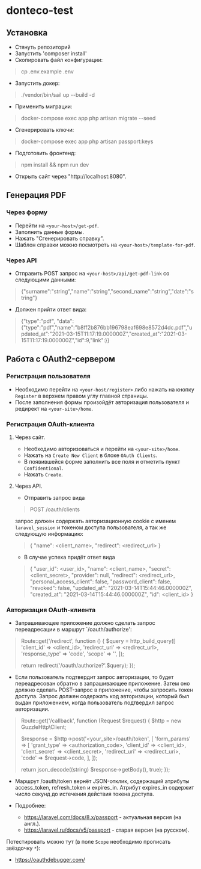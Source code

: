 # donteco-test

## Установка

- Стянуть репозиторий
- Запустить 'composer install'
- Скопировать файл конфигурации:
> cp .env.example .env

- Запустить докер: 
> ./vendor/bin/sail up --build -d
- Применить миграции:
> docker-compose exec app php artisan migrate --seed
- Сгенерировать ключи:
> docker-compose exec app php artisan passport:keys
- Подготовить фронтенд:
> npm install && npm run dev
- Открыть сайт через "http://localhost:8080".

## Генерация PDF

### Через форму

- Перейти на `<your-host>/get-pdf`.
- Заполнить данные формы.
- Нажать "Сгенерировать справку".
- Шаблон справки можно посмотреть на `<your-host>/template-for-pdf`.

### Через API

- Отправить POST запрос на `<your-host>/api/get-pdf-link` со следующими данными:
> {"surname":"string","name":"string","second_name":"string","date":"string"}
- Должен прийти ответ вида:
> {"type":"pdf", "data": {"type":"pdf","name":"b8ff2b876bb196798eaf698e8572d4dc.pdf","updated_at":"2021-03-15T11:17:19.000000Z","created_at":"2021-03-15T11:17:19.000000Z","id":9,"link":<link>}}

## Работа с OAuth2-сервером

### Регистрация пользователя
- Необходимо перейти на `<your-host/register>` либо нажать на кнопку `Register` в верхнем правом углу главной страницы.
- После заполнения формы произойдёт авторизация пользователя и редирект на `<your-site>/home`.

### Регистрация OAuth-клиента

1. Через сайт.
   
    - Необходимо авторизоваться и перейти на `<your-site>/home`.
    - Нажать на `Create New Client` в блоке `OAuth Clients`.
    - В появившейся форме заполнить все поля и отметить пункт `Confidentional`.
    - Нажать `Create`.
    
2. Через API.

    - Отправить запрос вида
    > POST <your-site>/oauth/clients
    
    запрос должен содержать авторизационную cookie с именем `laravel_session` и токеном доступа пользователя, а так же следующую информацию:
    > {
     "name": <client_name>,
   "redirect": <redirect_url>
   }
   
    - В случае успеха придёт ответ вида
    > {
   "user_id": <user_id>,
   "name": <client_name>,
   "secret": <client_secret>,
   "provider": null,
   "redirect": <redirect_url>,
   "personal_access_client": false,
   "password_client": false,
   "revoked": false,
   "updated_at": "2021-03-14T15:44:46.000000Z",
   "created_at": "2021-03-14T15:44:46.000000Z",
   "id": <client_id>
   }
   
### Авторизация OAuth-клиента

- Запрашивающее приложение должно сделать запрос переадресации в маршрут `<your-site>/oauth/authorize':
>Route::get('/redirect', function () {
$query = http_build_query([
'client_id' => <client_id>,
'redirect_uri' => <redirect_url>,
'response_type' => 'code',
'scope' => '',
]);
>
>return redirect('<your-site>/oauth/authorize?'.$query);
});

- Если пользователь подтвердит запрос авторизации, то будет переадресован обратно в запрашивающее приложение. Затем оно должно сделать POST-запрос в приложение, чтобы запросить токен доступа. Запрос должен содержать код авторизации, который был выдан приложением, когда пользователь подтвердил запрос авторизации.
>Route::get('/callback', function (Request $request) {
$http = new GuzzleHttp\Client;
>
>$response = $http->post('<your_site>/oauth/token', [
'form_params' => [
'grant_type' => <authorization_code>,
'client_id' => <client_id>,
'client_secret' => <client_secret>,
'redirect_uri' => <redirect_uri>,
'code' => $request->code,
],
]);
>
>return json_decode((string) $response->getBody(), true);
});
> 
> 

- Маршрут /oauth/token вернёт JSON-отклик, содержащий атрибуты access_token, refresh_token и expires_in. Атрибут expires_in содержит число секунд до истечения действия токена доступа.
- Подробнее:
  
    - https://laravel.com/docs/8.x/passport - актуальная версия (на англ.).
    - https://laravel.ru/docs/v5/passport - старая версия (на русском).

Потестировать можно тут (в поле `Scope` необходимо прописать звёздочку `*`):

- https://oauthdebugger.com/
